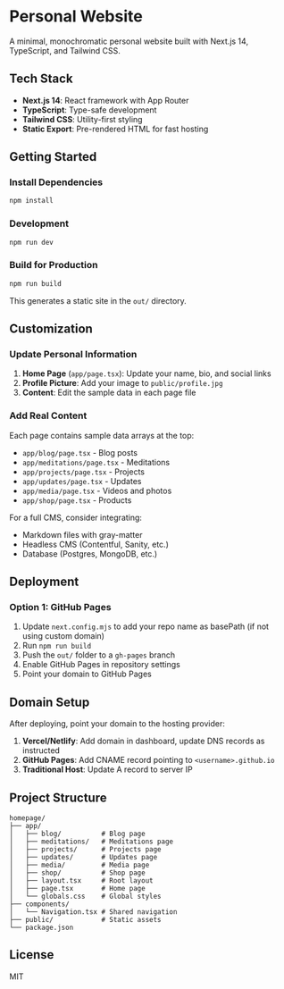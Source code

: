 # Personal Website

A minimal, monochromatic personal website built with Next.js 14, TypeScript, and Tailwind CSS.

## Tech Stack

- **Next.js 14**: React framework with App Router
- **TypeScript**: Type-safe development
- **Tailwind CSS**: Utility-first styling
- **Static Export**: Pre-rendered HTML for fast hosting

## Getting Started

### Install Dependencies

```bash
npm install
```

### Development

```bash
npm run dev
```

### Build for Production

```bash
npm run build
```

This generates a static site in the `out/` directory.

## Customization

### Update Personal Information

1. **Home Page** (`app/page.tsx`): Update your name, bio, and social links
2. **Profile Picture**: Add your image to `public/profile.jpg`
3. **Content**: Edit the sample data in each page file

### Add Real Content

Each page contains sample data arrays at the top:
- `app/blog/page.tsx` - Blog posts
- `app/meditations/page.tsx` - Meditations
- `app/projects/page.tsx` - Projects
- `app/updates/page.tsx` - Updates
- `app/media/page.tsx` - Videos and photos
- `app/shop/page.tsx` - Products

For a full CMS, consider integrating:
- Markdown files with gray-matter
- Headless CMS (Contentful, Sanity, etc.)
- Database (Postgres, MongoDB, etc.)

## Deployment

### Option 1: GitHub Pages

1. Update `next.config.mjs` to add your repo name as basePath (if not using custom domain)
2. Run `npm run build`
3. Push the `out/` folder to a `gh-pages` branch
4. Enable GitHub Pages in repository settings
5. Point your domain to GitHub Pages

## Domain Setup

After deploying, point your domain to the hosting provider:

1. **Vercel/Netlify**: Add domain in dashboard, update DNS records as instructed
2. **GitHub Pages**: Add CNAME record pointing to `<username>.github.io`
3. **Traditional Host**: Update A record to server IP

## Project Structure

```
homepage/
├── app/
│   ├── blog/          # Blog page
│   ├── meditations/   # Meditations page
│   ├── projects/      # Projects page
│   ├── updates/       # Updates page
│   ├── media/         # Media page
│   ├── shop/          # Shop page
│   ├── layout.tsx     # Root layout
│   ├── page.tsx       # Home page
│   └── globals.css    # Global styles
├── components/
│   └── Navigation.tsx # Shared navigation
├── public/            # Static assets
└── package.json
```

## License

MIT
